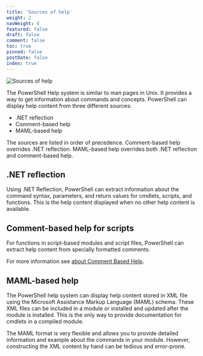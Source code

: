 ```yaml
---
title: 'Sources of help'
weight: 2
navWeight: 8
featured: false
draft: false
comment: false
toc: true
pinned: false
postDate: false
index: true
---
```


![Sources of help][03]

The PowerShell Help system is similar to man pages in Unix. It provides a way to get information
about commands and concepts. PowerShell can display help content from three different sources:

- .NET reflection
- Comment-based help
- MAML-based help

The sources are listed in order of precedence. Comment-based help overrides .NET reflection.
MAML-based help overrides both .NET reflection and comment-based help.

## .NET reflection

Using .NET Reflection, PowerShell can extract information about the command syntax, parameters, and
return values for cmdlets, scripts, and functions. This is the help content displayed when no other
help content is available.

## Comment-based help for scripts

For functions in script-based modules and script files, PowerShell can extract help content from
specially formatted comments.

For more information see [about Comment Based Help][01].

## MAML-based help

The PowerShell help system can display help content stored in XML file using the Microsoft
Assistance Markup Language (MAML) schema. These XML files can be included in a module or installed
and updated after the module is installed. This is the only way to provide documentation for cmdlets
in a compiled module.

The MAML format is very flexible and allows you to provide detailed information and example about
the commands in your module. However, constructing the XML content by hand can be tedious and
error-prone.

<!-- link references -->
[01]: https://learn.microsoft.com/powershell/module/microsoft.powershell.core/about/about_comment_based_help
[03]: images/pshelp/slide2.png
